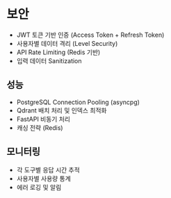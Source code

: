 # 보안

- JWT 토큰 기반 인증 (Access Token + Refresh Token)
- 사용자별 데이터 격리 (Level Security)
- API Rate Limiting (Redis 기반)
- 입력 데이터 Sanitization

## 성능

- PostgreSQL Connection Pooling (asyncpg)
- Qdrant 배치 처리 및 인덱스 최적화
- FastAPI 비동기 처리
- 캐싱 전략 (Redis)

## 모니터링

- 각 도구별 응답 시간 추적
- 사용자별 사용량 통계
- 에러 로깅 및 알림
